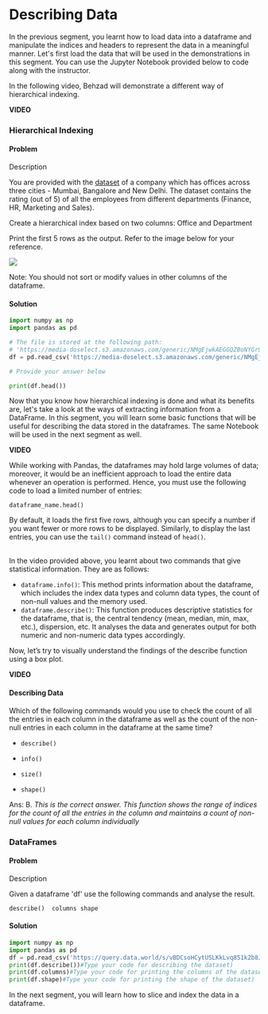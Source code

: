 # Describing Data

In the previous segment, you learnt how to load data into a dataframe and manipulate the indices and headers to represent the data in a meaningful manner. Let's first load the data that will be used in the demonstrations in this segment. You can use the Jupyter Notebook provided below to code along with the instructor.

In the following video, Behzad will demonstrate a different way of hierarchical indexing.

**VIDEO**

### Hierarchical Indexing

#### Problem

Description

You are provided with the [dataset](https://media-doselect.s3.amazonaws.com/generic/NMgEjwkAEGGQZBoNYGr9Ld7w0/rating.csv) of a company which has offices across three cities - Mumbai, Bangalore and New Delhi. The dataset contains the rating (out of 5) of all the employees from different departments (Finance, HR, Marketing and Sales). 

Create a hierarchical index based on two columns: Office and Department

Print the first 5 rows as the output. Refer to the image below for your reference.

![](https://media-doselect.s3.amazonaws.com/generic/g7aveJBgGJKbypd7pz97GMgXR/04.%20Hierarchical%20Indexing.PNG)

Note: You should not sort or modify values in other columns of the dataframe.

#### Solution

```python
import numpy as np
import pandas as pd

# The file is stored at the following path:
# 'https://media-doselect.s3.amazonaws.com/generic/NMgEjwkAEGGQZBoNYGr9Ld7w0/rating.csv'
df = pd.read_csv('https://media-doselect.s3.amazonaws.com/generic/NMgEjwkAEGGQZBoNYGr9Ld7w0/rating.csv', index_col = [2,1])

# Provide your answer below

print(df.head())
```

Now that you know how hierarchical indexing is done and what its benefits are, let's take a look at the ways of extracting information from a DataFrame. In this segment, you will learn some basic functions that will be useful for describing the data stored in the dataframes. The same Notebook will be used in the next segment as well.

**VIDEO**

While working with Pandas, the dataframes may hold large volumes of data; moreover, it would be an inefficient approach to load the entire data whenever an operation is performed. Hence, you must use the following code to load a limited number of entries:

`dataframe_name.head()`

By default, it loads the first five rows, although you can specify a number if you want fewer or more rows to be displayed. Similarly, to display the last entries, you can use the `tail()` command instead of `head()`.  
 

In the video provided above, you learnt about two commands that give statistical information. They are as follows:

- `dataframe.info()`: This method prints information about the dataframe, which includes the index data types and column data types, the count of non-null values and the memory used. 
- `dataframe.describe()`: This function produces descriptive statistics for the dataframe, that is, the central tendency (mean, median, min, max, etc.), dispersion, etc. It analyses the data and generates output for both numeric and non-numeric data types accordingly. 

Now, let’s try to visually understand the findings of the describe function using a box plot.

**VIDEO**

#### Describing Data

Which of the following commands would you use to check the count of all the entries in each column in the dataframe as well as the count of the non-null entries in each column in the dataframe at the same time?

- `describe()`

- `info()`

- `size()`

- `shape()`

Ans: B. *This is the correct answer. This function shows the range of indices for the count of all the entries in the column and maintains a count of non-null values for each column individually*

### DataFrames

#### Problem

Description

Given a dataframe 'df' use the following commands and analyse the result.

`describe() 
columns
shape`

#### Solution

```python
import numpy as np
import pandas as pd
df = pd.read_csv('https://query.data.world/s/vBDCsoHCytUSLKkLvq851k2b8JOCkF')
print(df.describe())#Type your code for describing the dataset)
print(df.columns)#Type your code for printing the columns of the dataset)
print(df.shape)#Type your code for printing the shape of the dataset)
```

In the next segment, you will learn how to slice and index the data in a dataframe.
